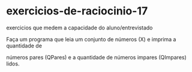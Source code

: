 # exercicios-de-raciocinio-17
 exercicios que medem a capacidade do aluno/entrevistado

Faça um programa que leia um conjunto de
números (X) e imprima a quantidade de

números pares (QPares) e a quantidade de
números impares (QImpares) lidos.